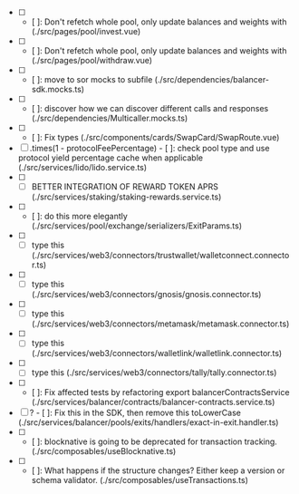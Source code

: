 - [ ] - [ ]: Don't refetch whole pool, only update balances and weights with (./src/pages/pool/invest.vue)
- [ ] - [ ]: Don't refetch whole pool, only update balances and weights with (./src/pages/pool/withdraw.vue)
- [ ] - [ ]: move to sor mocks to subfile (./src/dependencies/balancer-sdk.mocks.ts)
- [ ]  - [ ]: discover how we can discover different calls and responses (./src/dependencies/Multicaller.mocks.ts)
- [ ] - [ ]: Fix types (./src/components/cards/SwapCard/SwapRoute.vue)
- [ ]  .times(1 - protocolFeePercentage) - [ ]: check pool type and use protocol yield percentage cache when applicable (./src/services/lido/lido.service.ts)
- [ ]  - [ ] BETTER INTEGRATION OF REWARD TOKEN APRS (./src/services/staking/staking-rewards.service.ts)
- [ ]  - [ ]: do this more elegantly (./src/services/pool/exchange/serializers/ExitParams.ts)
- [ ]  - [ ] type this (./src/services/web3/connectors/trustwallet/walletconnect.connector.ts)
- [ ]  - [ ] type this (./src/services/web3/connectors/gnosis/gnosis.connector.ts)
- [ ]  - [ ] type this (./src/services/web3/connectors/metamask/metamask.connector.ts)
- [ ]  - [ ] type this (./src/services/web3/connectors/walletlink/walletlink.connector.ts)
- [ ]  - [ ] type this (./src/services/web3/connectors/tally/tally.connector.ts)
- [ ]  - [ ]: Fix affected tests by refactoring export balancerContractsService (./src/services/balancer/contracts/balancer-contracts.service.ts)
- [ ]  ? - [ ]: Fix this in the SDK, then remove this toLowerCase (./src/services/balancer/pools/exits/handlers/exact-in-exit.handler.ts)
- [ ]  - [ ]: blocknative is going to be deprecated for transaction tracking. (./src/composables/useBlocknative.ts)
- [ ] - [ ]: What happens if the structure changes? Either keep a version or schema validator. (./src/composables/useTransactions.ts)
